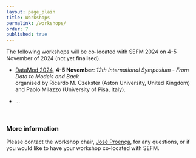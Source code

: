 ```yaml
---
layout: page_plain
title: Workshops
permalink: /workshops/
order: 7
published: true
---
```


The following workshops will be co-located with SEFM 2024 on 4-5 November of 2024 (not yet finalised). 


- [DataMod 2024](https://datamod2024.github.io/), **4-5 November**: *12th International Symposium - From Data to Models and Back*  
organised by
Ricardo M. Czekster (Aston University, United Kingdom) and
Paolo Milazzo (University of Pisa, Italy).

- ...


<p>&nbsp;</p>

### More information

Please contact the workshop chair, [José Proença](https://jose.proenca.org), for any questions, or if you would like to have your workshop co-located with SEFM.

<!-- - [OpenCERT 2024](https://opencert.github.io/), **6 November**: *11th International Workshop on Open Community approaches to Education, Research and Technology*  
organised by Antonio Cerone (Nazarbayev University, Kazachstan) and Marco Temperini (Sapienza Università di Roma, Italy).
- [CIFMA 2024](https://cifma.github.io/), **7 November**: *5th International Workshop on Cognition: Interdisciplinary Foundations, Models and Applications*  
organised by Alessandro Aldini (University of Urbino Carlo Bo, Italy).
- [DataMod 2024](https://datamod2024.github.io/), **6-7 November**: *11th International Symposium - From Data to Models and Back*  
organised by Giovanna Broccia (CNR, Italy), Antonio Cerone (Nazarbayev University, Kazachstan) and Paolo Milazzo (University of Pisa, Italy).
 -->

<!-- Joint post-proceedings of (...) will be published in a volume of *Lecture Notes in Computer Science*. -->

<!-- DataMod 2024 has its own volume of LNCS. -->

<!-- 
## Program

The outline of the program for the workshops is given below.
All details can be found on the respective pages of [DataMod](https://datamod2024.github.io/#program), [OpenCERT](https://opencert.github.io/programme-2024.html) and [CIFMA](https://cifma.github.io/programme-2024.html).
<table style="display:inline-block; vertical-align:top;">
    <thead>
        <tr>
            <th>Monday (6 Nov)</th>
            <th>DataMod &amp; OpenCERT, room MF13</th>
        </tr>
    </thead>
    <tbody>
        <tr>
            <td>08:30-08:45</td>
            <td>registration &amp; tea/coffee</td>
        </tr>
        <tr></tr>
        <tr>
            <td>08:45-09:00</td>
            <td>opening DataMod & OpenCERT</td>
        </tr>
        <tr>
            <td>09:00-10:00</td>
            <td>DataMod keynote</td>
        </tr>
        <tr>
            <td>10:00-10:30</td>
            <td>break</td>
        </tr>
        <tr>
            <td>10:30-12:30</td>
            <td>DataMod session 1<br>OpenCERT online session</td>
        </tr>
        <tr>
            <td>12:30-14:00</td>
            <td>lunch</td>
        </tr>
        <tr>
            <td>14:00-15:30</td>
            <td>OpenCERT keynote<br>DataMod session 2</td>
        </tr>
        <tr>
            <td>15:30-16:00</td>
            <td>break</td>
        </tr>
        <tr>
            <td>16:00-17:00</td>
            <td>DataMod session 3</td>
        </tr>
        <tr>
            <td>18:00-21:00</td>
            <td>Dinner at <em>The Trafalgar Pub</em>, see below</td>
        </tr>
    </tbody>
</table>
<table style="display:inline-block; vertical-align:top;">
    <thead>
        <tr>
            <th>Tuesday (7 Nov)</th>
            <th>DataMod, room MF13</th>
            <th>CIFMA, room MF14</th>
        </tr>
    </thead>
    <tbody>
        <tr>
            <td>08:30-09:00</td>
            <td colspan="2" style="text-align: center;">registration &amp; tea/coffee</td>
        </tr>
        <tr>
            <td>09:00-10:00</td>
            <td colspan="2" style="text-align: center;">DataMod keynote</td>
        </tr>
        <tr>
            <td>10:00-10:30</td>
            <td colspan="2" style="text-align: center;">break</td>
        </tr>
        <tr>
            <td>10:30-12:30</td>
            <td>Sessions 4 &amp; 5<br>Closing</td>
            <td>Session 1</td>
        </tr>
        <tr>
            <td>12:30-14:00</td>
            <td colspan="2" style="text-align: center;">lunch</td>
        </tr>
        <tr>
            <td>14:00-15:30</td>
            <td></td>
            <td>CIFMA keynote<br>Session 2</td>
        </tr>
        <tr>
            <td>15:30-16:00</td>
            <td></td>
            <td>break</td>
        </tr>
        <tr>
            <td>16:00-18:00</td>
            <td></td>
            <td>Session 3</td>
        </tr>
    </tbody>
</table>
 -->

<!-- ## Venue

...
 --> 
